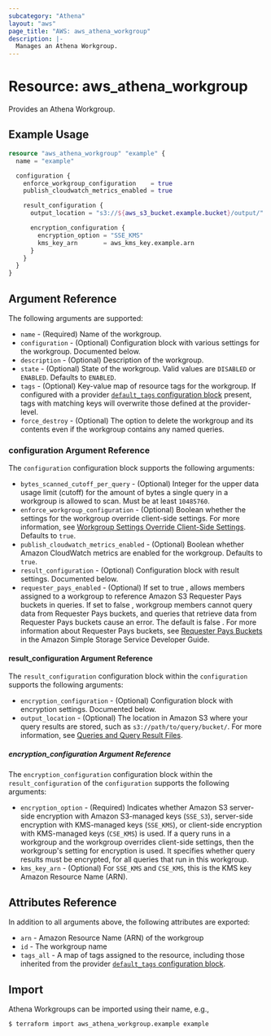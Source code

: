 ```yaml
---
subcategory: "Athena"
layout: "aws"
page_title: "AWS: aws_athena_workgroup"
description: |-
  Manages an Athena Workgroup.
---
```


# Resource: aws_athena_workgroup

Provides an Athena Workgroup.

## Example Usage

```terraform
resource "aws_athena_workgroup" "example" {
  name = "example"

  configuration {
    enforce_workgroup_configuration    = true
    publish_cloudwatch_metrics_enabled = true

    result_configuration {
      output_location = "s3://${aws_s3_bucket.example.bucket}/output/"

      encryption_configuration {
        encryption_option = "SSE_KMS"
        kms_key_arn       = aws_kms_key.example.arn
      }
    }
  }
}
```

## Argument Reference

The following arguments are supported:

* `name` - (Required) Name of the workgroup.
* `configuration` - (Optional) Configuration block with various settings for the workgroup. Documented below.
* `description` - (Optional) Description of the workgroup.
* `state` - (Optional) State of the workgroup. Valid values are `DISABLED` or `ENABLED`. Defaults to `ENABLED`.
* `tags` - (Optional) Key-value map of resource tags for the workgroup. If configured with a provider [`default_tags` configuration block](/docs/providers/aws/index.html#default_tags-configuration-block) present, tags with matching keys will overwrite those defined at the provider-level.
* `force_destroy` - (Optional) The option to delete the workgroup and its contents even if the workgroup contains any named queries.

### configuration Argument Reference

The `configuration` configuration block supports the following arguments:

* `bytes_scanned_cutoff_per_query` - (Optional) Integer for the upper data usage limit (cutoff) for the amount of bytes a single query in a workgroup is allowed to scan. Must be at least `10485760`.
* `enforce_workgroup_configuration` - (Optional) Boolean whether the settings for the workgroup override client-side settings. For more information, see [Workgroup Settings Override Client-Side Settings](https://docs.aws.amazon.com/athena/latest/ug/workgroups-settings-override.html). Defaults to `true`.
* `publish_cloudwatch_metrics_enabled` - (Optional) Boolean whether Amazon CloudWatch metrics are enabled for the workgroup. Defaults to `true`.
* `result_configuration` - (Optional) Configuration block with result settings. Documented below.
* `requester_pays_enabled` - (Optional) If set to true , allows members assigned to a workgroup to reference Amazon S3 Requester Pays buckets in queries. If set to false , workgroup members cannot query data from Requester Pays buckets, and queries that retrieve data from Requester Pays buckets cause an error. The default is false . For more information about Requester Pays buckets, see [Requester Pays Buckets](https://docs.aws.amazon.com/AmazonS3/latest/dev/RequesterPaysBuckets.html) in the Amazon Simple Storage Service Developer Guide.

#### result_configuration Argument Reference

The `result_configuration` configuration block within the `configuration` supports the following arguments:

* `encryption_configuration` - (Optional) Configuration block with encryption settings. Documented below.
* `output_location` - (Optional) The location in Amazon S3 where your query results are stored, such as `s3://path/to/query/bucket/`. For more information, see [Queries and Query Result Files](https://docs.aws.amazon.com/athena/latest/ug/querying.html).

##### encryption_configuration Argument Reference

The `encryption_configuration` configuration block within the `result_configuration` of the `configuration` supports the following arguments:

* `encryption_option` - (Required) Indicates whether Amazon S3 server-side encryption with Amazon S3-managed keys (`SSE_S3`), server-side encryption with KMS-managed keys (`SSE_KMS`), or client-side encryption with KMS-managed keys (`CSE_KMS`) is used. If a query runs in a workgroup and the workgroup overrides client-side settings, then the workgroup's setting for encryption is used. It specifies whether query results must be encrypted, for all queries that run in this workgroup.
* `kms_key_arn` - (Optional) For `SSE_KMS` and `CSE_KMS`, this is the KMS key Amazon Resource Name (ARN).

## Attributes Reference

In addition to all arguments above, the following attributes are exported:

* `arn` - Amazon Resource Name (ARN) of the workgroup
* `id` - The workgroup name
* `tags_all` - A map of tags assigned to the resource, including those inherited from the provider [`default_tags` configuration block](/docs/providers/aws/index.html#default_tags-configuration-block).

## Import

Athena Workgroups can be imported using their name, e.g.,

```
$ terraform import aws_athena_workgroup.example example
```
